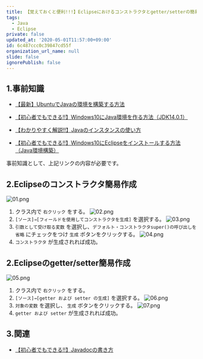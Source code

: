 ```yaml
---
title: 【覚えておくと便利!!!】Eclipseにおけるコンストラクタとgetter/setterの簡易作成
tags:
  - Java
  - Eclipse
private: false
updated_at: '2020-05-01T11:57:00+09:00'
id: 6c487ccc0c39847cd55f
organization_url_name: null
slide: false
ignorePublish: false
---
```

## 1.事前知識
- [【最新】UbuntuでJavaの環境を構築する方法](https://qiita.com/ryome/items/37c53e9638a9c6ea146a)

- [【初心者でもできる‼】Windows10にJava環境を作る方法（JDK14.0.1）](https://qiita.com/ryome/items/30135570954e36196821)

- [【わかりやすく解説‼】Javaのインスタンスの使い方](https://qiita.com/ryome/items/62ba0d8395af6698053a)

- [【初心者でもできる‼】Windows10にEclipseをインストールする方法（Java環境構築）](https://qiita.com/ryome/items/b47c5acdaa52cffbec58)

事前知識として、上記リンクの内容が必要です。


## 2.Eclipseのコンストラクタ簡易作成

![01.png](https://qiita-image-store.s3.ap-northeast-1.amazonaws.com/0/449867/67860648-78ac-0ed8-1df2-0afde4c5f058.png)
1. クラス内で `右クリック` をする。
![02.png](https://qiita-image-store.s3.ap-northeast-1.amazonaws.com/0/449867/1a77a94a-160f-f825-98f5-ca85c9f4b93e.png)
2. `[ソース]→[フィールドを使用してコンストラクタを生成]` を選択する。
![03.png](https://qiita-image-store.s3.ap-northeast-1.amazonaws.com/0/449867/17ccdfa0-8758-109e-71de-0fb6b5e2a425.png)
3. `引数として受け取る変数` を選択し、`デフォルト・コンストラクタsuper()の呼び出しを省略` にチェックをつけ `生成` ボタンをクリックする。
![04.png](https://qiita-image-store.s3.ap-northeast-1.amazonaws.com/0/449867/6c19d3c5-46f3-56b0-6ebb-c038892ff895.png)
4. `コンストラクタ` が生成されれば成功。

## 2.Eclipseのgetter/setter簡易作成

![05.png](https://qiita-image-store.s3.ap-northeast-1.amazonaws.com/0/449867/c538ebf1-eeff-1975-aad1-c2cddf1767dc.png)
1. クラス内で `右クリック` をする。
2. `[ソース]→[getter および setter の生成]` を選択する。
![06.png](https://qiita-image-store.s3.ap-northeast-1.amazonaws.com/0/449867/4c171a20-3be8-f538-1e9f-87c1839ac1fd.png)
3. `対象の変数` を選択し、 `生成` ボタンをクリックする。
![07.png](https://qiita-image-store.s3.ap-northeast-1.amazonaws.com/0/449867/81a05999-7947-bba4-4acd-e4f2eefd5d2b.png)
4. `getter および setter` が生成されれば成功。

## 3.関連
- [【初心者でもできる‼】Javadocの書き方](https://qiita.com/ryome/items/4f2d5928c8aaf195f407)

